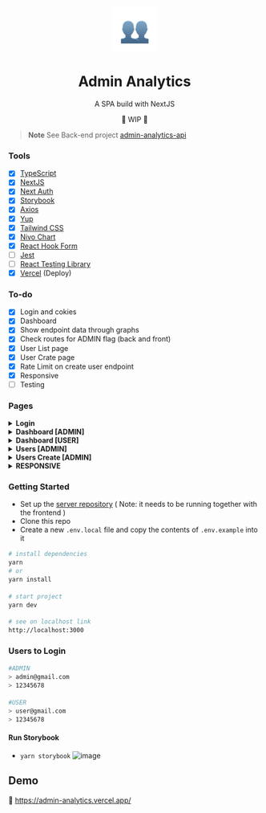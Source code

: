 <div align="center">
    <img width="90" src="public/img/profile-share.png" />
</div>

<h1 align="center">Admin Analytics</h1>

<p align="center">A SPA build with NextJS</p>

<p align="center">🚧 WIP 🚧</p> 

> **Note**
> See Back-end project [admin-analytics-api](https://github.com/biantris/admin-analytics-api)

### Tools

- [x] [TypeScript](https://www.typescriptlang.org/)
- [x] [NextJS](https://nextjs.org/)
- [x] [Next Auth](https://next-auth.js.org/)
- [x] [Storybook](https://storybook.js.org/)
- [x] [Axios](https://axios-http.com/)
- [x] [Yup](https://github.com/jquense/yup)
- [x] [Tailwind CSS](https://tailwindcss.com/)
- [x] [Nivo Chart](https://nivo.rocks/)
- [x] [React Hook Form](https://react-hook-form.com/)
- [ ] [Jest](https://jestjs.io/)
- [ ] [React Testing Library](https://testing-library.com/)
- [x] [Vercel](https://vercel.com/) (Deploy)

### To-do
- [x] Login and cokies
- [x] Dashboard
- [x] Show endpoint data through graphs
- [x] Check routes for ADMIN flag (back and front)
- [x] User List page
- [x] User Crate page
- [x] Rate Limit on create user endpoint
- [x] Responsive
- [ ] Testing

### Pages

<details>
<summary><b>Login</b></summary>

![image](https://user-images.githubusercontent.com/65451957/224522618-a014f88a-f0bd-4ba0-a71b-3b4b1a727634.png)

</summary>
</details>

<details>
<summary><b>Dashboard [ADMIN]</b></summary>

![image](https://user-images.githubusercontent.com/65451957/224522640-91906b84-3ba6-4657-a994-a19807c60b59.png)

</summary>
</details>

<details>
<summary><b>Dashboard [USER]</b></summary>

![image](https://user-images.githubusercontent.com/65451957/224522747-8c7ad068-142b-4ca7-b96b-879a8d5f4956.png)

</summary>
</details>

<details>
<summary><b>Users [ADMIN]</b></summary>

![image](https://user-images.githubusercontent.com/65451957/224522685-48992ba9-2a68-422f-8b4b-26d9668a668e.png)

</summary>
</details>

<details>
<summary><b>Users Create [ADMIN]</b></summary>

![image](https://user-images.githubusercontent.com/65451957/224522700-433012b8-a157-4bc2-a351-2ad03f64c875.png)

</summary>
</details>

<details>
<summary><b>RESPONSIVE</b></summary>

![image](https://user-images.githubusercontent.com/65451957/224557108-dafe3a2b-e941-4da8-926c-b0ba1f4a59ce.png)

![image](https://user-images.githubusercontent.com/65451957/224557136-90030a93-1b6e-410f-a7d7-020d7354cd44.png)

![image](https://user-images.githubusercontent.com/65451957/224557165-88d5772d-d689-4b33-afd1-0dafcb8a3dc6.png)

![image](https://user-images.githubusercontent.com/65451957/224557179-6e7bfaff-2811-42b7-b9b4-84a94b9886f2.png)

</summary>
</details>

### Getting Started

- Set up the [server repository](https://github.com/biantris/admin-analytics-api) ( Note: it needs to be running together with the frontend )
- Clone this repo
- Create a new `.env.local` file and copy the contents of `.env.example` into it

```sh
# install dependencies
yarn
# or
yarn install

# start project
yarn dev

# see on localhost link
http://localhost:3000
```

### Users to Login
```sh
#ADMIN
> admin@gmail.com
> 12345678

#USER
> user@gmail.com
> 12345678
```

#### Run Storybook
- `yarn storybook`
![image](https://user-images.githubusercontent.com/65451957/224513497-848b3560-a4a6-4cb7-81d3-bf3f1030f22e.png)

## Demo

🔗 https://admin-analytics.vercel.app/
